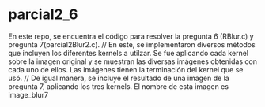 # parcial2_6

En este repo, se encuentra el código para resolver la pregunta 6 (RBlur.c) y pregunta 7(parcial2Blur2.c). 
//
En este, se implementaron diversos métodos que incluyen los diferentes kernels a utilzar. Se fue aplicando cada kernel sobre la imagen original y se muestran las diversas imágenes obtenidas con cada uno de ellos. Las imágenes tienen la terminación del kernel que se usó.
//
De igual manera, se incluye el resultado de una imagen de la pregunta 7, aplicando los tres kernels. El nombre de esta imagen es image_blur7

